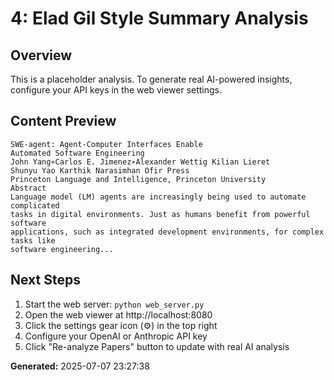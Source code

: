 
# 4: Elad Gil Style Summary Analysis

## Overview
This is a placeholder analysis. To generate real AI-powered insights, configure your API keys in the web viewer settings.

## Content Preview
```
SWE-agent: Agent-Computer Interfaces Enable
Automated Software Engineering
John Yang∗Carlos E. Jimenez∗Alexander Wettig Kilian Lieret
Shunyu Yao Karthik Narasimhan Ofir Press
Princeton Language and Intelligence, Princeton University
Abstract
Language model (LM) agents are increasingly being used to automate complicated
tasks in digital environments. Just as humans benefit from powerful software
applications, such as integrated development environments, for complex tasks like
software engineering...
```

## Next Steps
1. Start the web server: `python web_server.py`
2. Open the web viewer at http://localhost:8080
3. Click the settings gear icon (⚙️) in the top right
4. Configure your OpenAI or Anthropic API key
5. Click "Re-analyze Papers" button to update with real AI analysis

**Generated:** 2025-07-07 23:27:38
        